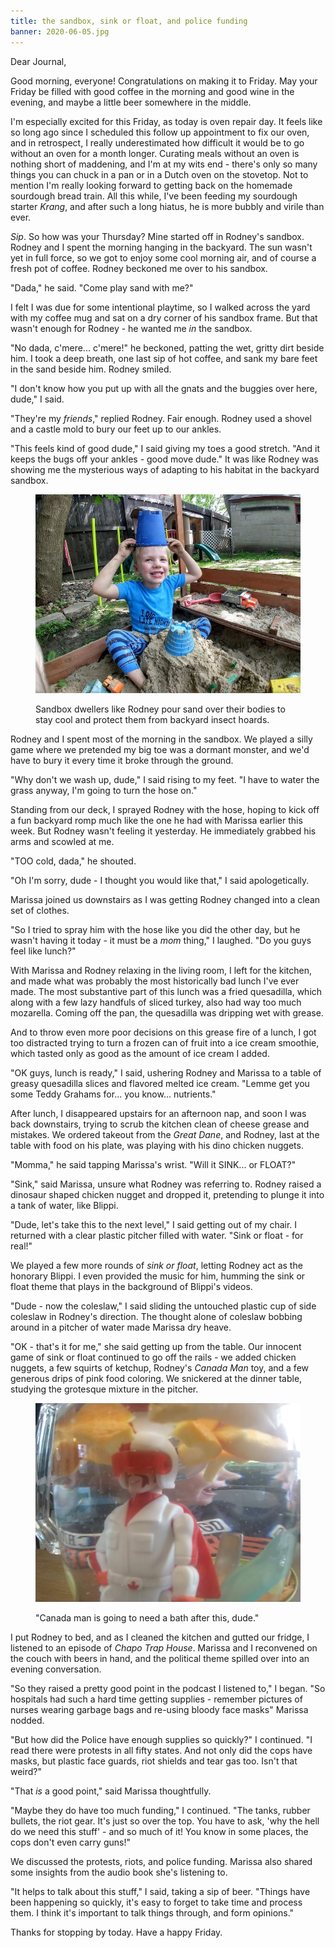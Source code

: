 ```yaml
---
title: the sandbox, sink or float, and police funding
banner: 2020-06-05.jpg
---
```


Dear Journal,

Good morning, everyone!  Congratulations on making it to Friday.  May
your Friday be filled with good coffee in the morning and good wine in
the evening, and maybe a little beer somewhere in the middle.

I'm especially excited for this Friday, as today is oven repair day.
It feels like so long ago since I scheduled this follow up appointment
to fix our oven, and in retrospect, I really underestimated how
difficult it would be to go without an oven for a month longer.
Curating meals without an oven is nothing short of maddening, and I'm
at my wits end - there's only so many things you can chuck in a pan or
in a Dutch oven on the stovetop.  Not to mention I'm really looking
forward to getting back on the homemade sourdough bread train.  All
this while, I've been feeding my sourdough starter _Krang_, and after
such a long hiatus, he is more bubbly and virile than ever.

_Sip_.  So how was your Thursday?  Mine started off in Rodney's
sandbox.  Rodney and I spent the morning hanging in the backyard.  The
sun wasn't yet in full force, so we got to enjoy some cool morning
air, and of course a fresh pot of coffee.  Rodney beckoned me over to
his sandbox.

"Dada," he said.  "Come play sand with me?"

I felt I was due for some intentional playtime, so I walked across the
yard with my coffee mug and sat on a dry corner of his sandbox frame.
But that wasn't enough for Rodney - he wanted me _in_ the sandbox.

"No dada, c'mere... c'mere!" he beckoned, patting the wet, gritty dirt
beside him.  I took a deep breath, one last sip of hot coffee, and
sank my bare feet in the sand beside him.  Rodney smiled.

"I don't know how you put up with all the gnats and the buggies over
here, dude," I said.

"They're my _friends_," replied Rodney.  Fair enough.  Rodney used a
shovel and a castle mold to bury our feet up to our ankles.

"This feels kind of good dude," I said giving my toes a good stretch.
"And it keeps the bugs off your ankles - good move dude."  It was like
Rodney was showing me the mysterious ways of adapting to his habitat
in the backyard sandbox.

<figure>
  <a href="/images/sandbox.jpg">
    <img alt="sandbox" src="/images/sandbox.jpg"/>
  </a>
  <figcaption>
    <p>Sandbox dwellers like Rodney pour sand over their bodies to
stay cool and protect them from backyard insect hoards.</p>
  </figcaption>
</figure>

Rodney and I spent most of the morning in the sandbox.  We played a
silly game where we pretended my big toe was a dormant monster, and
we'd have to bury it every time it broke through the ground.

"Why don't we wash up, dude," I said rising to my feet.  "I have to
water the grass anyway, I'm going to turn the hose on."

Standing from our deck, I sprayed Rodney with the hose, hoping to kick
off a fun backyard romp much like the one he had with Marissa earlier
this week.  But Rodney wasn't feeling it yesterday.  He immediately
grabbed his arms and scowled at me.

"TOO cold, dada," he shouted.

"Oh I'm sorry, dude - I thought you would like that," I said
apologetically.

Marissa joined us downstairs as I was getting Rodney changed into a
clean set of clothes.

"So I tried to spray him with the hose like you did the other day, but
he wasn't having it today - it must be a _mom_ thing," I laughed.  "Do
you guys feel like lunch?"

With Marissa and Rodney relaxing in the living room, I left for the
kitchen, and made what was probably the most historically bad lunch
I've ever made.  The most substantive part of this lunch was a fried
quesadilla, which along with a few lazy handfuls of sliced turkey,
also had way too much mozarella.  Coming off the pan, the quesadilla
was dripping wet with grease.

And to throw even more poor decisions on this grease fire of a lunch,
I got too distracted trying to turn a frozen can of fruit into a ice
cream smoothie, which tasted only as good as the amount of ice cream I
added.

"OK guys, lunch is ready," I said, ushering Rodney and Marissa to a
table of greasy quesadilla slices and flavored melted ice cream.
"Lemme get you some Teddy Grahams for... you know... nutrients."

After lunch, I disappeared upstairs for an afternoon nap, and soon I
was back downstairs, trying to scrub the kitchen clean of cheese
grease and mistakes.  We ordered takeout from the _Great Dane_, and
Rodney, last at the table with food on his plate, was playing with his
dino chicken nuggets.

"Momma," he said tapping Marissa's wrist.  "Will it SINK... or FLOAT?"

"Sink," said Marissa, unsure what Rodney was referring to.  Rodney
raised a dinosaur shaped chicken nugget and dropped it, pretending to
plunge it into a tank of water, like Blippi.

"Dude, let's take this to the next level," I said getting out of my
chair.  I returned with a clear plastic pitcher filled with water.
"Sink or float - for real!"

We played a few more rounds of _sink or float_, letting Rodney act as
the honorary Blippi.  I even provided the music for him, humming the
sink or float theme that plays in the background of Blippi's videos.

"Dude - now the coleslaw," I said sliding the untouched plastic cup of
side coleslaw in Rodney's direction.  The thought alone of coleslaw
bobbing around in a pitcher of water made Marissa dry heave.

"OK - that's it for me," she said getting up from the table.  Our
innocent game of sink or float continued to go off the rails - we
added chicken nuggets, a few squirts of ketchup, Rodney's _Canada Man_
toy, and a few generous drips of pink food coloring.  We snickered at
the dinner table, studying the grotesque mixture in the pitcher.

<figure>
  <a href="/images/submerged-canada-man.jpg">
    <img alt="submerged canada man" src="/images/submerged-canada-man.jpg"/>
  </a>
  <figcaption>
    <p>"Canada man is going to need a bath after this, dude."</p>
  </figcaption>
</figure>

I put Rodney to bed, and as I cleaned the kitchen and gutted our
fridge, I listened to an episode of _Chapo Trap House_.  Marissa and I
reconvened on the couch with beers in hand, and the political theme
spilled over into an evening conversation.

"So they raised a pretty good point in the podcast I listened to," I
began.  "So hospitals had such a hard time getting supplies - remember
pictures of nurses wearing garbage bags and re-using bloody face
masks" Marissa nodded.

"But how did the Police have enough supplies so quickly?" I continued.
"I read there were protests in all fifty states.  And not only did the
cops have masks, but plastic face guards, riot shields and tear gas
too.  Isn't that weird?"

"That _is_ a good point," said Marissa thoughtfully.

"Maybe they do have too much funding," I continued.  "The tanks,
rubber bullets, the riot gear.  It's just so over the top.  You have
to ask, 'why the hell do we need this stuff' - and so much of it!  You
know in some places, the cops don't even carry guns!"

We discussed the protests, riots, and police funding.  Marissa also
shared some insights from the audio book she's listening to.

"It helps to talk about this stuff," I said, taking a sip of beer.
"Things have been happening so quickly, it's easy to forget to take
time and process them.  I think it's important to talk things through,
and form opinions."

Thanks for stopping by today.  Have a happy Friday.
